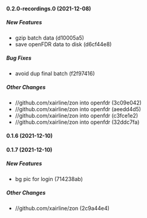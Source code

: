 #### 0.2.0-recordings.0 (2021-12-08)

##### New Features

*  gzip batch data (d10005a5)
*  save openFDR data to disk (d6cf44e8)

##### Bug Fixes

*  avoid dup final batch (f2f97416)

##### Other Changes

* //github.com/xairline/zon into openfdr (3c09e042)
* //github.com/xairline/zon into openfdr (aeedd4d5)
* //github.com/xairline/zon into openfdr (c3fce1e2)
* //github.com/xairline/zon into openfdr (32ddc7fa)
#### 0.1.6 (2021-12-10)
#### 0.1.7 (2021-12-10)

##### New Features

*  bg pic for login (714238ab)

##### Other Changes

* //github.com/xairline/zon (2c9a44e4)


